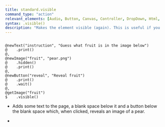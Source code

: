 ```yaml
---
title: standard.visible
command_type: "action"
relevant_elements: [Audio, Button, Canvas, Controller, DropDown, Html, Image, MediaRecorder, Scale, Text, TextInput, Tooltip, Video, VoiceRecorder, Youtube]
syntax: .visible()
description: "Makes the element visible (again). This is useful if you previously hid the element with `.hidden`."
---
```


<!--more-->

<pre><code class="language-diff-javascript diff-highlight try-true">
@newText("instruction", "Guess what fruit is in the image below")
@    .print()
@,
@newImage("fruit", "pear.png")
@    .hidden()
@    .print()
@,
@newButton("reveal", "Reveal fruit")
@    .print()
@    .wait()
@,
@getImage("fruit")
$    .visible()
</code></pre>

+ Adds some text to the page, a blank space below it and a button below the blank space which, when clicked, reveals an image of a pear.

+ 		
